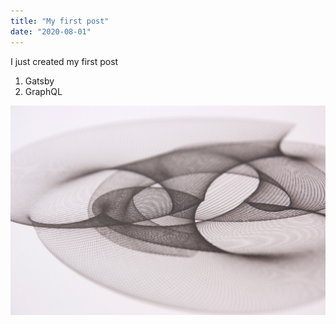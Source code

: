 ```yaml
---
title: "My first post"
date: "2020-08-01"
---
```


I just created my first post

1. Gatsby
1. GraphQL

![Harmonograph](harmonograph.jpg)